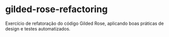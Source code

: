 # gilded-rose-refactoring
Exercício de refatoração do código Gilded Rose, aplicando boas práticas de design e testes automatizados.
